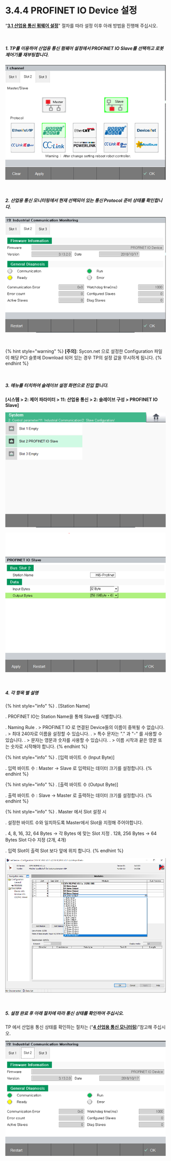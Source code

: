 ﻿# 3.4.4 PROFINET IO Device 설정

“[**3.1 산업용 통신 펌웨어 설정**](../../3-settings-industrial-communication/3-1-Settings-firmware.md)" 절차를 따라 설정 이후 아래 방법을 진행해 주십시오.


<br>

##### 1. TP를 이용하여 산업용 통신 펌웨어 설정에서 PROFINET IO Slave를 선택하고 로봇 제어기를 재부팅합니다.

![[그림 3.4.4-1 펌웨어 설정]](<../../_assets/3-Settings-Industrial-Communication/3.4-PROFINET-IO/4-Slave_setting/image_1.png>) 

<br>

##### 2. 산업용 통신 모니터링에서 현재 선택되어 있는 통신 Protocol 준비 상태를 확인합니다.

![[그림 3.4.4-2 산업용 통신 모니터링]](<../../_assets/3-Settings-Industrial-Communication/3.4-PROFINET-IO/4-Slave_setting/image_2.png>) 

<br>

{% hint style="warning" %}
**\[주의]**: Sycon.net 으로 설정한 Configuration 파일이 해당 PCI 슬롯에 Download 되어 있는 경우 TP의 설정 값을 무시하게 됩니다.
{% endhint %}

<br>

##### 3. 메뉴를 터치하여 슬레이브 설정 화면으로 진입 합니다. 
**\[시스템 > 2: 제어 파라미터 > 11: 산업용 통신 > 2: 슬레이브 구성 >  PROFINET IO Slave]**

![[그림 3.4.4-3 슬레이브 설정]](<../../_assets/3-Settings-Industrial-Communication/3.4-PROFINET-IO/4-Slave_setting/image_3.png>) 

![[그림 3.4.4-4 슬레이브 설정]](<../../_assets/3-Settings-Industrial-Communication/3.4-PROFINET-IO/4-Slave_setting/image_4.png>) 

<br>

##### 4. 각 항목 별 설명

{% hint style="info" %}
\.      [Station Name]

\.      PROFINET IO는 Station Name을 통해 Slave를 식별합니다.

\.      Naming Rule
\.       > PROFINET IO 로 연결된 Device들의 이름이 중복될 수 없습니다.
\.       > 최대 240자로 이름을 설정할 수 있습니다.
\.       > 특수 문자는 "." 과 "-" 를 사용할 수 있습니다.
\.       > 문자는 영문과 숫자를 사용할 수 있습니다.
\.       > 이름 시작과 끝은 영문 또는 숫자로 시작해야 합니다. 
{% endhint %}

{% hint style="info" %}
\.      [입력 바이트 수 (Input Byte)]

\.      입력 바이트 수 : Master -> Slave 로 입력되는 데이터 크기를 설정합니다.
{% endhint %}

{% hint style="info" %}
\.      [출력 바이트 수 (Output Byte)]

\.      출력 바이트 수 : Slave -> Master 로 출력하는 데이터 크기를 설정합니다.
{% endhint %}

{% hint style="info" %}
\.      Master 에서 Slot 설정 시

\.      설정한 바이트 수와 일치하도록 Master에서 Slot을 지정해 주어야합니다.

\.      4, 8, 16, 32, 64 Bytes -> 각 Bytes 에 맞는 Slot 지정
\.      128, 256 Bytes -> 64 Bytes Slot 다수 지정 (2개, 4개)

\.      입력 Slot이 출력 Slot 보다 앞에 위치 합니다.
{% endhint %}

![[그림 3.4.4-5 슬이브 설정]](<../../_assets/3-Settings-Industrial-Communication/3.4-PROFINET-IO/4-Slave_setting/image_5.png>) 


<br>

##### 5. 설정 완료 후 아래 절차에 따라 통신 상태를 확인하여 주십시오.

TP 에서 산업용 통신 상태를 확인하는 절차는 (“[**4 산업용 통신 모니터링**](../../4-monitoring-industrial-communication/README.md))”참고해 주십시오.

![[그림 3.4.4-6 산업용 통신 모니터링]](<../../_assets/3-Settings-Industrial-Communication/3.4-PROFINET-IO/4-Slave_setting/image_6.png>) 